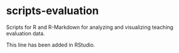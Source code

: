 # scripts-evaluation

Scripts for R and R-Markdown for analyzing and visualizing teaching evaluation data. 

This line has been added in RStudio.
